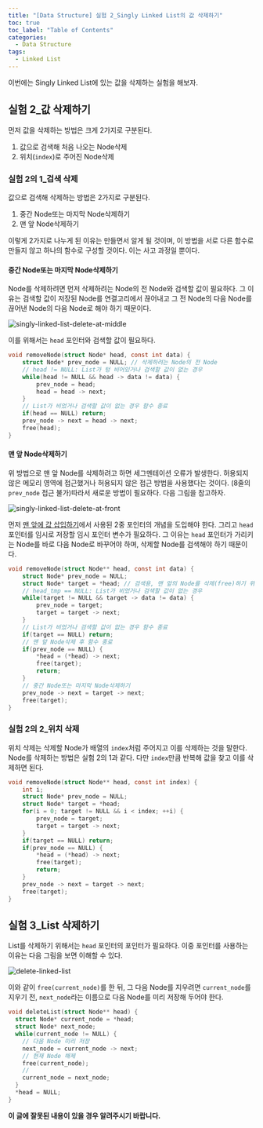 ```yaml
---
title: "[Data Structure] 실험 2_Singly Linked List의 값 삭제하기"
toc: true
toc_label: "Table of Contents"
categories:
  - Data Structure
tags:
  - Linked List
---
```


이번에는 Singly Linked List에 있는 값을 삭제하는 실험을 해보자.

## 실험 2_값 삭제하기

먼저 값을 삭제하는 방법은 크게 2가지로 구분된다.

1. 값으로 검색해 처음 나오는  Node삭제
2. 위치(`index`)로 주어진 Node삭제

### 실험 2의 1_검색 삭제

값으로 검색해 삭제하는 방법은 2가지로 구분된다.

1. 중간 Node또는 마지막 Node삭제하기
2. 맨 앞 Node삭제하기

이렇게 2가지로 나누게 된 이유는 만들면서 알게 될 것이며, 이 방법을 서로 다른 함수로 만들지 않고 하나의 함수로 구성할 것이다. 이는 사고 과정일 뿐이다.

#### 중간 Node또는 마지막 Node삭제하기

Node를 삭제하려면 먼저 삭제하려는 Node의 전 Node와 검색할 값이 필요하다. 그 이유는 검색할 값이 저장된 Node를 연결고리에서 끊어내고 그 전 Node의 다음 Node를 끊어낸 Node의 다음 Node로 해야 하기 때문이다.

![singly-linked-list-delete-at-middle](https://officialmansu.github.io/assets/img/singly-linked-list-delete-at-middle.svg)

이를 위해서는 `head` 포인터와 검색할 값이 필요하다.

```c
void removeNode(struct Node* head, const int data) {
    struct Node* prev_node = NULL; // 삭제하려는 Node의 전 Node
    // head != NULL: List가 텅 비어있거나 검색할 값이 없는 경우
    while(head != NULL && head -> data != data) {
        prev_node = head;
        head = head -> next;
    }
    // List가 비었거나 검색할 값이 없는 경우 함수 종료
    if(head == NULL) return;
    prev_node -> next = head -> next;
    free(head);
}
```

#### 맨 앞 Node삭제하기

위 방법으로 맨 앞 Node를 삭제하려고 하면 세그멘테이션 오류가 발생한다. 허용되지 않은 메모리 영역에 접근했거나 허용되지 않은 접근 방법을 사용했다는 것이다. (8줄의 `prev_node` 접근 불가)따라서 새로운 방법이 필요하다. 다음 그림을 참고하자.

![singly-linked-list-delete-at-front](https://officialmansu.github.io/assets/img/singly-linked-list-delete-at-front.svg)

먼저 [맨 앞에 값 삽입하기](https://officialmansu.github.io/data%20structure/singly-linked-list-insert/#%EC%8B%A4%ED%97%98-1%EC%9D%98-1_list%EC%9D%98-%EB%A7%A8-%EC%95%9E%EC%97%90-%EC%B6%94%EA%B0%80%ED%95%98%EA%B8%B0)에서 사용된 2중 포인터의 개념을 도입해야 한다. 그리고 `head` 포인터를 임시로 저장할 임시 포인터 변수가 필요하다. 그 이유는 `head` 포인터가 가리키는 Node를 바로 다음 Node로 바꾸어야 하며, 삭제할 Node를 검색해야 하기 때문이다.

```c
void removeNode(struct Node** head, const int data) {
    struct Node* prev_node = NULL;
    struct Node* target = *head; // 검색용, 맨 앞의 Node를 삭제(free)하기 위함
    // head_tmp == NULL: List가 비었거나 검색할 값이 없는 경우
    while(target != NULL && target -> data != data) {
        prev_node = target;
        target = target -> next;
    }
    // List가 비었거나 검색할 값이 없는 경우 함수 종료
    if(target == NULL) return;
    // 맨 앞 Node삭제 후 함수 종료
    if(prev_node == NULL) {
        *head = (*head) -> next;
        free(target);
        return;
    }
    // 중간 Node또는 마지막 Node삭제하기
    prev_node -> next = target -> next;
    free(target);
}
```

### 실험 2의 2_위치 삭제

위치 삭제는 삭제할 Node가 배열의 `index`처럼 주어지고 이를 삭제하는 것을 말한다. Node를 삭제하는 방법은 실험 2의 1과 같다. 다만 `index`만큼 반복해 값을 찾고 이를 삭제하면 된다.

```c
void removeNode(struct Node** head, const int index) {
    int i;
    struct Node* prev_node = NULL;
    struct Node* target = *head;
    for(i = 0; target != NULL && i < index; ++i) {
        prev_node = target;
        target = target -> next;
    }
    if(target == NULL) return;
    if(prev_node == NULL) {
        *head = (*head) -> next;
        free(target);
        return;
    }
    prev_node -> next = target -> next;
    free(target);
}
```

## 실험 3_List 삭제하기

List를 삭제하기 위해서는 `head` 포인터의 포인터가 필요하다. 이중 포인터를 사용하는 이유는 다음 그림을 보면 이해할 수 있다.

![delete-linked-list](https://officialmansu.github.io/assets/img/delete-linked-list-1587989183510.svg)

이와 같이 `free(current_node)`를 한 뒤, 그 다음 Node를 지우려면 `current_node`를 지우기 전, `next_node`라는 이름으로 다음 Node를 미리 저장해 두어야 한다.

```c
void deleteList(struct Node** head) {
  struct Node* current_node = *head;
  struct Node* next_node;
  while(current_node != NULL) {
    // 다음 Node 미리 저장
    next_node = current_node -> next;
    // 현재 Node 해제
    free(current_node);
    // 
    current_node = next_node;
  }
  *head = NULL;
}
```

__이 글에 잘못된 내용이 있을 경우 알려주시기 바랍니다.__
